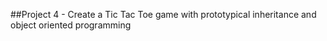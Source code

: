 ##Project 4 - Create a Tic Tac Toe game with prototypical inheritance and object oriented programming 